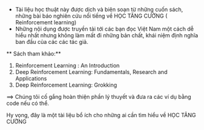 * Tài liệu học thuật này được dịch và biên soạn từ những cuốn sách, những bài báo nghiên cứu nổi tiếng về HỌC TĂNG CƯỜNG ( Reinforcement learning)
* Những nội dụng được truyền tải tới các bạn đọc Việt Nam một cách dễ hiểu nhất nhưng không làm mất đi những bản chất, khái niệm định nghĩa ban đầu của các các tác giả.
  
** Sách tham khảo:**
  1. Reinforcement Learning : An Introduction
  2. Deep Reinforcement Learning: Fundamentals, Research and Applications
  3. Deep Reinforcement Learning: Grokking
 
==> Chúng tôi cố gắng hoàn thiện phần lý thuyết và đưa ra các ví dụ bằng code nếu có thể.


Hy vọng, đây là một tài liệu bổ ích cho những ai cần tìm hiểu về HỌC TĂNG CƯỜNG
